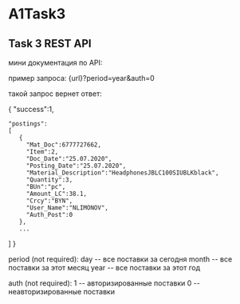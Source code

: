 # A1Task3
## Task 3 REST API

мини документация по API:


пример запроса: {url}?period=year&auth=0

такой запрос вернет ответ:


  {
  "success":1,
  
    "postings":
    [
       {  
         "Mat_Doc":6777727662,
         "Item":2,
         "Doc_Date":"25.07.2020",
         "Posting_Date":"25.07.2020",
         "Material_Description":"HeadphonesJBLC100SIUBLKblack",
         "Quantity":3,
         "BUn":"pc",
         "Amount_LC":38.1,
         "Crcy":"BYN",
         "User_Name":"NLIMONOV",
         "Auth_Post":0
       },
       ...
   ]
  }
  
period (not required): 
    day -- все поставки за сегодня
    month -- все поставки за этот месяц
    year -- все поставки за этот год
    
auth (not required): 
    1 -- авторизированные поставки
    0 -- неавторизированные поставки
    
